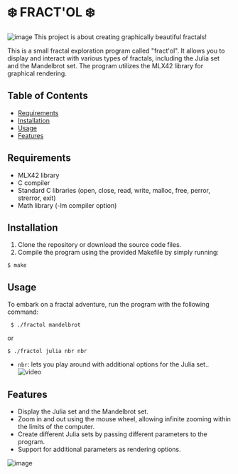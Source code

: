 # ❄️ FRACT'OL ❄️
![image](https://im3.ezgif.com/tmp/ezgif-3-8859c06f30.png)
This project is about creating graphically beautiful fractals!

This is a small fractal exploration program called "fract'ol". It allows you to display and interact with various types of fractals, including the Julia set and the Mandelbrot set. The program utilizes the MLX42 library for graphical rendering.

## Table of Contents
- [Requirements](#requirements)
- [Installation](#installation)
- [Usage](#usage)
- [Features](#features)

## Requirements
- MLX42 library
- C compiler
- Standard C libraries (open, close, read, write, malloc, free, perror, strerror, exit)
- Math library (-lm compiler option)

## Installation
1. Clone the repository or download the source code files.
2. Compile the program using the provided Makefile by simply running:

```$ make```


## Usage
To embark on a fractal adventure, run the program with the following command:

``` $ ./fractol mandelbrot```

or

```$ ./fractol julia nbr nbr ```

- `nbr`: lets you play around with additional options for the Julia set..
![video](https://im3.ezgif.com/tmp/ezgif-3-c5645b814a.gif![image](https://github.com/DjoykeAbyah/FRACT-OL/assets/115019123/994c8fc7-5df4-4f60-8641-4e6472ededaf)
)

## Features
- Display the Julia set and the Mandelbrot set.
- Zoom in and out using the mouse wheel, allowing infinite zooming within the limits of the computer.
- Create different Julia sets by passing different parameters to the program.
- Support for additional parameters as rendering options.

![image](https://im3.ezgif.com/tmp/ezgif-3-e8569e9688.png)
